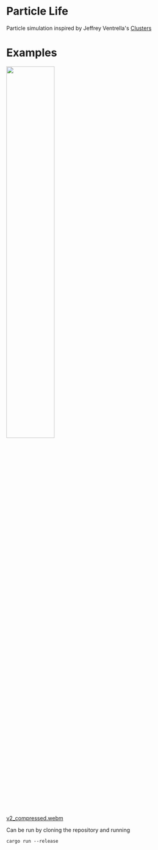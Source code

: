 # Particle Life
Particle simulation inspired by Jeffrey Ventrella's [Clusters](https://www.ventrella.com/Clusters/)

# Examples
<img src=https://github.com/Markek1/particle-life/assets/51086796/53ea0b3e-323a-4675-83a4-c873eddea645 width=50%>


[v2_compressed.webm](https://github.com/Markek1/particle-life/assets/51086796/07d49973-cbca-4b46-a608-56c63c299a77)

Can be run by cloning the repository and running
```
cargo run --release
```
